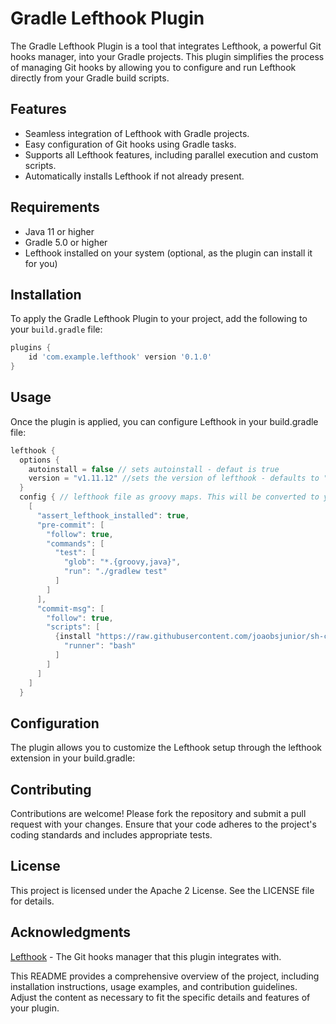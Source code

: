 # Gradle Lefthook Plugin

The Gradle Lefthook Plugin is a tool that integrates Lefthook, a powerful Git hooks manager, into your Gradle projects. This plugin simplifies the process of managing Git hooks by allowing you to configure and run Lefthook directly from your Gradle build scripts.

## Features

- Seamless integration of Lefthook with Gradle projects.
- Easy configuration of Git hooks using Gradle tasks.
- Supports all Lefthook features, including parallel execution and custom scripts.
- Automatically installs Lefthook if not already present.

## Requirements

- Java 11 or higher
- Gradle 5.0 or higher
- Lefthook installed on your system (optional, as the plugin can install it for you)

## Installation

To apply the Gradle Lefthook Plugin to your project, add the following to your `build.gradle` file:

```groovy
plugins {
    id 'com.example.lefthook' version '0.1.0'
}
```

## Usage

Once the plugin is applied, you can configure Lefthook in your build.gradle file:

```groovy
lefthook {
  options {
    autoinstall = false // sets autoinstall - defaut is true
    version = "v1.11.12" //sets the version of lefthook - defaults to "latest"
  }
  config { // lefthook file as groovy maps. This will be converted to yaml and applied to the .efthho.yml file
    [
      "assert_lefthook_installed": true,
      "pre-commit": [
        "follow": true,
        "commands": [
          "test": [
            "glob": "*.{groovy,java}",
            "run": "./gradlew test"
          ]
        ]
      ],
      "commit-msg": [
        "follow": true,
        "scripts": [
          {install "https://raw.githubusercontent.com/joaobsjunior/sh-conventional-commits/16dbdae09db941718750db62d4fdbd737da7784e/commit-msg"}: [
            "runner": "bash"
          ]
        ]
      ]
    ]
  }
```

## Configuration

The plugin allows you to customize the Lefthook setup through the lefthook extension in your build.gradle:

## Contributing

Contributions are welcome! Please fork the repository and submit a pull request with your changes. Ensure that your code adheres to the project's coding standards and includes appropriate tests.

## License

This project is licensed under the Apache 2 License. See the LICENSE file for details.

## Acknowledgments

[Lefthook](https://github.com/evilmartians/lefthook) - The Git hooks manager that this plugin integrates with.

This README provides a comprehensive overview of the project, including installation instructions, usage examples, and contribution guidelines. Adjust the content as necessary to fit the specific details and features of your plugin.
